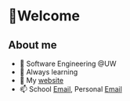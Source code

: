 # 👋Welcome 

## About me
- 🚀 Software Engineering @UW
- 🌱 Always learning
- 🏸 My [website](https://dxaviud.github.io)
- 📫 School [Email](mailto:d83xu@uwaterloo.ca), Personal [Email](mailto:dxaviud@uwaterloo.ca)

<!--
[![Anurag's GitHub stats](https://github-readme-stats.vercel.app/api?username=dxaviud)](https://github.com/anuraghazra/github-readme-stats)
-->
